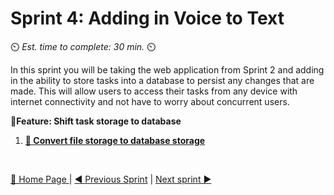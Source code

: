 # Sprint 4: Adding in Voice to Text
⏲️ _Est. time to complete: 30 min._ ⏲️

In this sprint you will be taking the web application from Sprint 2 and adding in the ability to store tasks into a database to persist any changes that are made. This will allow users to access their tasks from any device with internet connectivity and not have to worry about concurrent users.

**📕Feature: Shift task storage to database**
1. [**📖 Convert file storage to database storage**](/Track_1_ToDo_App/Sprint-03%20-%20Database%20Integration/Features%201%20-%20Shift%20task%20storage%20to%20database/User%20Story%201%20-%20Move%20from%20File%20Storage%20to%20database.md)



<br/>

[🔼 Home Page ](/Track_1_ToDo_App/README.md) | [◀ Previous Sprint](/Track_1_ToDo_App/Sprint-03%20-%20Database%20Integration/README.md) | [Next sprint ▶](/Track_1_ToDo_App/Sprint-05%20-%20Advanced%20AI%20recommendations/README.md)
